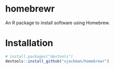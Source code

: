 homebrewr
================================================================================

An R package to install software using Homebrew.

Installation
================================================================================

```r
# install.packages("devtools")
devtools::install_github("sjackman/homebrewr")
```
